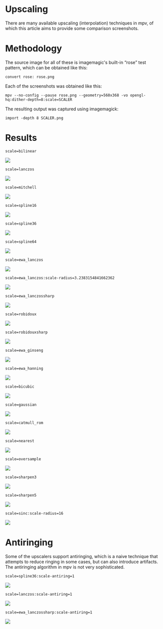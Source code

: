 Upscaling
=========

There are many available upscaling (interpolation) techniques in mpv, of which this article aims to provide some comparison screenshots.

Methodology
===========

The source image for all of these is imagemagic's built-in “rose” test pattern, which can be obtained like this:

    convert rose: rose.png

Each of the screenshots was obtained like this:

    mpv --no-config --pause rose.png --geometry=560x368 -vo opengl-hq:dither-depth=8:scale=SCALER

The resulting output was captured using imagemagick:

    import -depth 8 SCALER.png

Results
=======

    scale=bilinear
![](upscaling/bilinear.png)

    scale=lanczos
![](upscaling/lanczos.png)

    scale=mitchell
![](upscaling/mitchell.png)

    scale=spline16
![](upscaling/spline16.png)

    scale=spline36
![](upscaling/spline36.png)

    scale=spline64
![](upscaling/spline64.png)

    scale=ewa_lanczos
![](upscaling/ewa_lanczos3.png)

    scale=ewa_lanczos:scale-radius=3.2383154841662362
![](upscaling/ewa_lanczos3.2383.png)

    scale=ewa_lanczossharp
![](upscaling/ewa_lanczossharp.png)

    scale=robidoux
![](upscaling/robidoux.png)

    scale=robidouxsharp
![](upscaling/robidouxsharp.png)

    scale=ewa_ginseng
![](upscaling/ewa_ginseng.png)

    scale=ewa_hanning
![](upscaling/ewa_hanning.png)

    scale=bicubic
![](upscaling/bicubic.png)

    scale=gaussian
![](upscaling/gaussian.png)

    scale=catmull_rom
![](upscaling/catmull_rom.png)

    scale=nearest
![](upscaling/nearest.png)

    scale=oversample
![](upscaling/oversample.png)

    scale=sharpen3
![](upscaling/sharpen3.png)

    scale=sharpen5
![](upscaling/sharpen5.png)

    scale=sinc:scale-radius=16
![](upscaling/sinc16.png)

Antiringing
===========

Some of the upscalers support antiringing, which is a naive technique that attempts to reduce ringing in some cases, but can also introduce artifacts. The antiringing algorithm in mpv is not very sophisticated.

    scale=spline36:scale-antiring=1
![](upscaling/spline36-ar.png)

    scale=lanczos:scale-antiring=1
![](upscaling/lanczos-ar.png)

    scale=ewa_lanczossharp:scale-antiring=1
![](upscaling/ewa_lanczossharp-ar.png)
